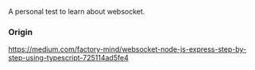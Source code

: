 A personal test to learn about websocket.

### Origin

https://medium.com/factory-mind/websocket-node-js-express-step-by-step-using-typescript-725114ad5fe4